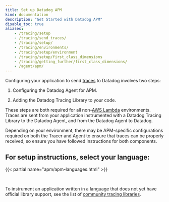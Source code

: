 ```yaml
---
title: Set up Datadog APM
kind: documentation
description: "Get Started with Datadog APM"
disable_toc: true
aliases:
    - /tracing/setup
    - /tracing/send_traces/
    - /tracing/setup/
    - /tracing/environments/
    - /tracing/setup/environment
    - /tracing/setup/first_class_dimensions
    - /tracing/getting_further/first_class_dimensions/
    - /agent/apm/
---
```


Configuring your application to send [traces][1] to Datadog involves two steps:

1. Configuring the Datadog Agent for APM.

2. Adding the Datadog Tracing Library to your code.

These steps are both required for all non-[AWS Lambda][2] environments.  Traces are sent from your application instrumented with a Datadog Tracing Library to the Datadog Agent, and from the Datadog Agent to Datadog.

Depending on your environment, there may be APM-specific configurations required on both the Tracer and Agent to ensure that traces can be properly received, so ensure you have followed instructions for both components.

## For setup instructions, select your language:

{{< partial name="apm/apm-languages.html" >}}

<br>

To instrument an application written in a language that does not yet have official library support, see the list of [community tracing libraries][3].

[1]: /tracing/visualization/#trace
[2]: /tracing/setup_overview/serverless_functions/
[3]: /developers/libraries/#apm-tracing-client-libraries
